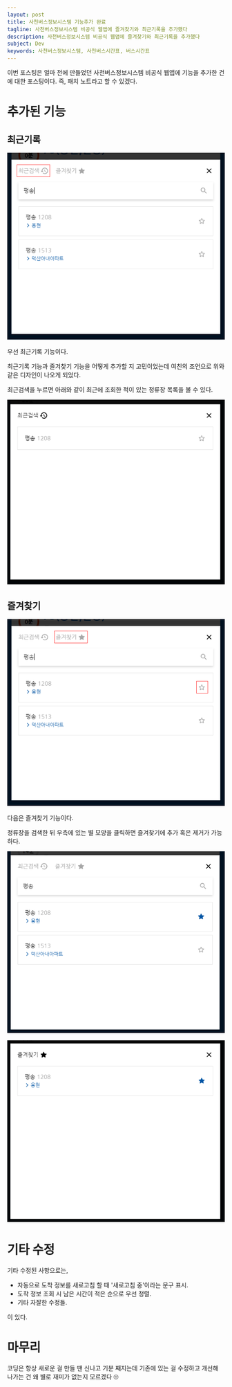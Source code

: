 ```yaml
---
layout: post
title: 사천버스정보시스템 기능추가 완료
tagline: 사천버스정보시스템 비공식 웹앱에 즐겨찾기와 최근기록을 추가했다
description: 사천버스정보시스템 비공식 웹앱에 즐겨찾기와 최근기록을 추가했다
subject: Dev
keywords: 사천버스정보시스템, 사천버스시간표, 버스시간표
---
```


이번 포스팅은 얼마 전에 만들었던 사천버스정보시스템 비공식 웹앱에 기능을 추가한 건에 대한 포스팅이다.
즉, 패치 노트라고 할 수 있겠다.

# 추가된 기능

## 최근기록

[![검색모달 - 최근검색](/assets/images/sacheon-bus-recent.png)](/assets/images/sacheon-bus-recent.png)

우선 최근기록 기능이다.

최근기록 기능과 즐겨찾기 기능을 어떻게 추가할 지 고민이었는데 여친의 조언으로 위와 같은 디자인이 나오게 되었다.

최근검색을 누르면 아래와 같이 최근에 조회한 적이 있는 정류장 목록을 볼 수 있다.

[![최근검색 모달](/assets/images/sacheon-bus-recent-modal.png)](/assets/images/sacheon-bus-recent-modal.png)

## 즐겨찾기

[![검색모달 - 즐겨찾기](/assets/images/sacheon-bus-favorite.png)](/assets/images/sacheon-bus-favorite.png)

다음은 즐겨찾기 기능이다.

정류장을 검색한 뒤 우측에 있는 별 모양을 클릭하면 즐겨찾기에 추가 혹은 제거가 가능하다.

[![검색모달 - 즐겨찾기 추가](/assets/images/sacheon-bus-favorite-check.png)](/assets/images/sacheon-bus-favorite-check.png)

[![즐겨찾기 모달](/assets/images/sacheon-bus-favorite-modal.png)](/assets/images/sacheon-bus-favorite-modal.png)

# 기타 수정

기타 수정된 사항으로는,

- 자동으로 도착 정보를 새로고침 할 때 '새로고침 중'이라는 문구 표시.
- 도착 정보 조회 시 남은 시간이 적은 순으로 우선 정렬.
- 기타 자잘한 수정들.

이 있다.

# 마무리

코딩은 항상 새로운 걸 만들 땐 신나고 기분 째지는데
기존에 있는 걸 수정하고 개선해 나가는 건 왜 별로 재미가 없는지 모르겠다 🙄
